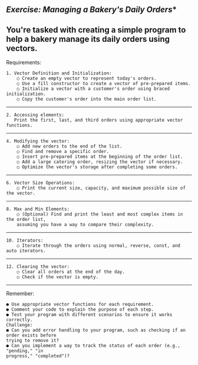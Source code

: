 ***************************************Exercise: Managing a Bakery's Daily Orders****************************************
---------------------------------------------------------------------------------------------------------------------------
You're tasked with creating a simple program to help a bakery manage its daily orders using
    vectors.
---------------------------------------------------------------------------------------------------------------------------
Requirements:

    1. Vector Definition and Initialization:
        ○ Create an empty vector to represent today's orders.
        ○ Use a fill constructor to create a vector of pre-prepared items.
        ○ Initialize a vector with a customer's order using braced initialization.
        ○ Copy the customer's order into the main order list.
-----------------------------------------------------------------------------------
    2. Accessing elements:
       Print the first, last, and third orders using appropriate vector functions.
------------------------------------------------------------------------------------
    4. Modifying the vector:
        ○ Add new orders to the end of the list.
        ○ Find and remove a specific order.
        ○ Insert pre-prepared items at the beginning of the order list.
        ○ Add a large catering order, resizing the vector if necessary.
        ○ Optimize the vector's storage after completing some orders.
------------------------------------------------------------------------------------
    6. Vector Size Operations:
        ○ Print the current size, capacity, and maximum possible size of the vector.
------------------------------------------------------------------------------------
    8. Max and Min Elements:
        ○ (Optional) Find and print the least and most complex items in the order list,
        assuming you have a way to compare their complexity.
------------------------------------------------------------------------------------
    10. Iterators:
        ○ Iterate through the orders using normal, reverse, const, and auto iterators.
------------------------------------------------------------------------------------
    12. Clearing the vector:
        ○ Clear all orders at the end of the day.
        ○ Check if the vector is empty.
------------------------------------------------------------------------------------

Remember:

    ● Use appropriate vector functions for each requirement.
    ● Comment your code to explain the purpose of each step.
    ● Test your program with different scenarios to ensure it works correctly.
    Challenge:
    ● Can you add error handling to your program, such as checking if an order exists before
    trying to remove it?
    ● Can you implement a way to track the status of each order (e.g., "pending," "in
    progress," "completed")?
